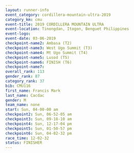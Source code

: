 ```yaml
---
layout: runner-info 
event_category: cordillera-mountain-ultra-2019 
category_km: cmu 
event-title: 2019 CORDILLERA MOUNTAIN ULTRA 
event-location: Tinongdan, Itogon, Benguet Philippines 
event-logo: 
event-date: 03-06-2019 
checkpoint-name2: Ambasa (T2) 
checkpoint-name3: West Ugo Summit (T3) 
checkpoint-name4: Mt Ugo Summit (T4) 
checkpoint-name5: Lusod (T5) 
checkpoint-name6: FINISH (T6) 
checkpoint-name7: 
overall_rank: 113
gender_rank: 87
category_rank: 37
bib: CMU116
first_name: Francis Mark
last_name: Cacdac
gender: M
team_name: none
start: Sun, 04-00-00 am
checkpoint2: Sun, 06-52-05 am
checkpoint3: Sun, 09-18-10 am
checkpoint4: Sun, 12-17-04 pm
checkpoint5: Sun, 01-50-57 pm
checkpoint6: Sun, 04-02-32 pm
race_time: 12-02-32
status: FINISHER
---
```

